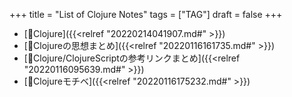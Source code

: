 +++
title = "List of Clojure Notes"
tags = ["TAG"]
draft = false
+++

-   [📂Clojure]({{<relref "20220214041907.md#" >}})
-   [📝Clojureの思想まとめ]({{<relref "20220116161735.md#" >}})
-   [📝Clojure/ClojureScriptの参考リンクまとめ]({{<relref "20220116095639.md#" >}})
-   [📝Clojureモチベ]({{<relref "20220116175232.md#" >}})
